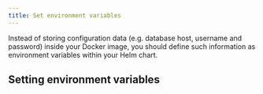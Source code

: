```yaml
---
title: Set environment variables
---
```


Instead of storing configuration data (e.g. database host, username and password) inside your Docker image, you should define such information as environment variables within your Helm chart.

## Setting environment variables
